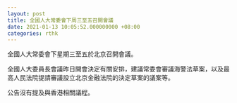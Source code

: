 ```yaml
---
layout: post
title: 全國人大常委會下周三至五召開會議
date: 2021-01-13 10:05:52.000000000 +08:00
categories: rthk
---
```


全國人大常委會下星期三至五於北京召開會議。

全國人大委員長會議昨日開會決定有關安排，建議常委會審議海警法草案，以及最高人民法院提請審議設立北京金融法院的決定草案的議案等。

公告沒有提及與香港相關議程。
